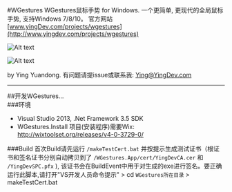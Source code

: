 #WGestures
WGestures鼠标手势 for Windows.
一个更简单, 更现代的全局鼠标手势, 支持Windows 7/8/10。
官方网站 [www.yingDev.com/projects/wgestures](http://www.yingdev.com/projects/wgestures) 

![Alt text](http://ww1.sinaimg.cn/mw690/8cc88963gw1ekaujcoaf5g20a006yq7f.gif) 

![Alt text](http://ww3.sinaimg.cn/large/8cc88963gw1epn68m6qfsg20a006yacc.gif) 

by Ying Yuandong. 有问题请提issue或联系我: Ying@YingDev.com

_______________________
##开发WGestures...  
###环境
* Visual Studio 2013, .Net Framework 3.5 SDK
* WGestures.Install 项目(安装程序)需要Wix: http://wixtoolset.org/releases/v4-0-3729-0/

###Build
首次Build请先运行 `/makeTestCert.bat` 并按提示生成测试证书（根证书和签名证书分别自动拷贝到了  `/WGestures.App/cert/YingDevCA.cer` 和 `/YingDevSPC.pfx` ), 该证书会在BuildEvent中用于对生成的exe进行签名。要正确运行此脚本,请打开"VS开发人员命令提示" > cd `WGestures所在目录` > makeTestCert.bat
